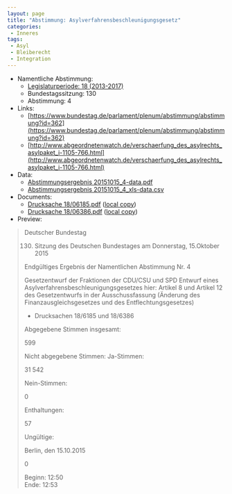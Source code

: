 ```yaml
---
layout: page
title: "Abstimmung: Asylverfahrensbeschleunigungsgesetz"
categories:
 - Inneres
tags:
 - Asyl
 - Bleiberecht
 - Integration
---
```


* Namentliche Abstimmung:
    * [Legislaturperiode: 18 (2013-2017)](https://de.wikipedia.org/wiki/18._Deutscher_Bundestag)
    * Bundestagssitzung: 130
    * Abstimmung: 4
* Links: 
    * [https://www.bundestag.de/parlament/plenum/abstimmung/abstimmung?id=362](https://www.bundestag.de/parlament/plenum/abstimmung/abstimmung?id=362)
    * [http://www.abgeordnetenwatch.de/verschaerfung_des_asylrechts_asylpaket_i-1105-766.html](http://www.abgeordnetenwatch.de/verschaerfung_des_asylrechts_asylpaket_i-1105-766.html)
* Data: 
    * [Abstimmungsergebnis 20151015_4-data.pdf](/res/abstimmungsliste/20151015_4-data.pdf)
    * [Abstimmungsergebnis 20151015_4_xls-data.csv](/res/abstimmungsliste/analyses/20151015_4_xls-data.csv)
* Documents: 
    * [Drucksache 18/06185.pdf](http://dip21.bundestag.de/dip21/btd/18/061/1806185.pdf) ([local copy](/res/abstimmungsdaten/018-130-04/1806185.pdf))
    * [Drucksache 18/06386.pdf](http://dip21.bundestag.de/dip21/btd/18/063/1806386.pdf) ([local copy](/res/abstimmungsdaten/018-130-04/1806386.pdf))
* Preview: 
> Deutscher Bundestag
> 
> 130. Sitzung des Deutschen Bundestages
> am Donnerstag, 15.Oktober 2015
> 
> Endgültiges Ergebnis der Namentlichen Abstimmung Nr. 4
> 
> Gesetzentwurf der Fraktionen der CDU/CSU und SPD
> Entwurf eines Asylverfahrensbeschleunigungsgesetzes
> hier: Artikel 8 und Artikel 12 des Gesetzentwurfs in der Ausschussfassung (Änderung des
> Finanzausgleichsgesetzes und des Entflechtungsgesetzes)
> - Drucksachen 18/6185 und 18/6386
> 
> Abgegebene Stimmen insgesamt:
> 
> 599
> 
> Nicht abgegebene Stimmen:
> Ja-Stimmen:
> 
> 31
> 542
> 
> Nein-Stimmen:
> 
> 0
> 
> Enthaltungen:
> 
> 57
> 
> Ungültige:
> 
> Berlin, den 15.10.2015
> 
> 0
> 
> Beginn: 12:50  
> Ende: 12:53
